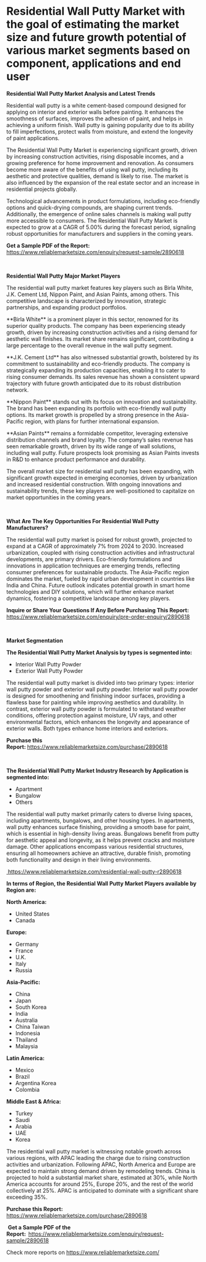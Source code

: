 <p><h1>Residential Wall Putty Market with the goal of estimating the market size and future growth potential of various market segments based on component, applications and end user</h1></p><p><strong>Residential Wall Putty Market Analysis and Latest Trends</strong></p>
<p><p>Residential wall putty is a white cement-based compound designed for applying on interior and exterior walls before painting. It enhances the smoothness of surfaces, improves the adhesion of paint, and helps in achieving a uniform finish. Wall putty is gaining popularity due to its ability to fill imperfections, protect walls from moisture, and extend the longevity of paint applications.</p><p>The Residential Wall Putty Market is experiencing significant growth, driven by increasing construction activities, rising disposable incomes, and a growing preference for home improvement and renovation. As consumers become more aware of the benefits of using wall putty, including its aesthetic and protective qualities, demand is likely to rise. The market is also influenced by the expansion of the real estate sector and an increase in residential projects globally.</p><p>Technological advancements in product formulations, including eco-friendly options and quick-drying compounds, are shaping current trends. Additionally, the emergence of online sales channels is making wall putty more accessible to consumers. The Residential Wall Putty Market is expected to grow at a CAGR of 5.00% during the forecast period, signaling robust opportunities for manufacturers and suppliers in the coming years.</p></p>
<p><strong>Get a Sample PDF of the Report:&nbsp;</strong> <a href="https://www.reliablemarketsize.com/enquiry/request-sample/2890618?utm_campaign=3528&utm_medium=2&utm_source=Github&utm_content=ia&utm_term=14032025&utm_id=residential-wall-putty">https://www.reliablemarketsize.com/enquiry/request-sample/2890618</a></p>
<p>&nbsp;</p>
<p><strong>Residential Wall Putty Major Market Players</strong></p>
<p><p>The residential wall putty market features key players such as Birla White, J.K. Cement Ltd, Nippon Paint, and Asian Paints, among others. This competitive landscape is characterized by innovation, strategic partnerships, and expanding product portfolios.</p><p>**Birla White** is a prominent player in this sector, renowned for its superior quality products. The company has been experiencing steady growth, driven by increasing construction activities and a rising demand for aesthetic wall finishes. Its market share remains significant, contributing a large percentage to the overall revenue in the wall putty segment.</p><p>**J.K. Cement Ltd** has also witnessed substantial growth, bolstered by its commitment to sustainability and eco-friendly products. The company is strategically expanding its production capacities, enabling it to cater to rising consumer demands. Its sales revenue has shown a consistent upward trajectory with future growth anticipated due to its robust distribution network.</p><p>**Nippon Paint** stands out with its focus on innovation and sustainability. The brand has been expanding its portfolio with eco-friendly wall putty options. Its market growth is propelled by a strong presence in the Asia-Pacific region, with plans for further international expansion.</p><p>**Asian Paints** remains a formidable competitor, leveraging extensive distribution channels and brand loyalty. The company’s sales revenue has seen remarkable growth, driven by its wide range of wall solutions, including wall putty. Future prospects look promising as Asian Paints invests in R&D to enhance product performance and durability.</p><p>The overall market size for residential wall putty has been expanding, with significant growth expected in emerging economies, driven by urbanization and increased residential construction. With ongoing innovations and sustainability trends, these key players are well-positioned to capitalize on market opportunities in the coming years.</p></p>
<p>&nbsp;</p>
<p><strong>What Are The Key Opportunities For Residential Wall Putty Manufacturers?</strong></p>
<p><p>The residential wall putty market is poised for robust growth, projected to expand at a CAGR of approximately 7% from 2024 to 2030. Increased urbanization, coupled with rising construction activities and infrastructural developments, are primary drivers. Eco-friendly formulations and innovations in application techniques are emerging trends, reflecting consumer preferences for sustainable products. The Asia-Pacific region dominates the market, fueled by rapid urban development in countries like India and China. Future outlook indicates potential growth in smart home technologies and DIY solutions, which will further enhance market dynamics, fostering a competitive landscape among key players.</p></p>
<p><strong>Inquire or Share Your Questions If Any Before Purchasing This Report:</strong> <a href="https://www.reliablemarketsize.com/enquiry/pre-order-enquiry/2890618?utm_campaign=3528&utm_medium=2&utm_source=Github&utm_content=ia&utm_term=14032025&utm_id=residential-wall-putty">https://www.reliablemarketsize.com/enquiry/pre-order-enquiry/2890618</a></p>
<p>&nbsp;</p>
<p><strong>Market Segmentation</strong></p>
<p><strong>The Residential Wall Putty Market Analysis by types is segmented into:</strong></p>
<p><ul><li>Interior Wall Putty Powder</li><li>Exterior Wall Putty Powder</li></ul></p>
<p><p>The residential wall putty market is divided into two primary types: interior wall putty powder and exterior wall putty powder. Interior wall putty powder is designed for smoothening and finishing indoor surfaces, providing a flawless base for painting while improving aesthetics and durability. In contrast, exterior wall putty powder is formulated to withstand weather conditions, offering protection against moisture, UV rays, and other environmental factors, which enhances the longevity and appearance of exterior walls. Both types enhance home interiors and exteriors.</p></p>
<p><strong>Purchase this Report:&nbsp;</strong><a href="https://www.reliablemarketsize.com/purchase/2890618?utm_campaign=3528&utm_medium=2&utm_source=Github&utm_content=ia&utm_term=14032025&utm_id=residential-wall-putty">https://www.reliablemarketsize.com/purchase/2890618</a></p>
<p>&nbsp;</p>
<p><strong>The Residential Wall Putty Market Industry Research by Application is segmented into:</strong></p>
<p><ul><li>Apartment</li><li>Bungalow</li><li>Others</li></ul></p>
<p><p>The residential wall putty market primarily caters to diverse living spaces, including apartments, bungalows, and other housing types. In apartments, wall putty enhances surface finishing, providing a smooth base for paint, which is essential in high-density living areas. Bungalows benefit from putty for aesthetic appeal and longevity, as it helps prevent cracks and moisture damage. Other applications encompass various residential structures, ensuring all homeowners achieve an attractive, durable finish, promoting both functionality and design in their living environments.</p></p>
<p><a href="https://www.reliablemarketsize.com/residential-wall-putty-r2890618?utm_campaign=3528&utm_medium=2&utm_source=Github&utm_content=ia&utm_term=14032025&utm_id=residential-wall-putty">&nbsp;https://www.reliablemarketsize.com/residential-wall-putty-r2890618</a></p>
<p><strong>In terms of Region, the Residential Wall Putty Market Players available by Region are:</strong></p>
<p>
    <p> <strong> North America: </strong>
        <ul>
            <li>United States</li>
            <li>Canada</li>
        </ul>
        </p> 
    <p> <strong> Europe: </strong>
        <ul>
            <li>Germany</li>
            <li>France</li>
            <li>U.K.</li>
            <li>Italy</li>
            <li>Russia</li>
        </ul>
        </p> 
    <p> <strong> Asia-Pacific: </strong>
        <ul>
            <li>China</li>
            <li>Japan</li>
            <li>South Korea</li>
            <li>India</li>
            <li>Australia</li>
            <li>China Taiwan</li>
            <li>Indonesia</li>
            <li>Thailand</li>
            <li>Malaysia</li>
        </ul>
        </p> 
    <p> <strong> Latin America: </strong>
        <ul>
            <li>Mexico</li>
            <li>Brazil</li>
            <li>Argentina Korea</li>
            <li>Colombia</li>
        </ul>
        </p> 
    <p> <strong> Middle East & Africa: </strong>
        <ul>
            <li>Turkey</li>
            <li>Saudi</li>
            <li>Arabia</li>
            <li>UAE</li>
            <li>Korea</li>
        </ul>
    </p>
    </p>
<p><p>The residential wall putty market is witnessing notable growth across various regions, with APAC leading the charge due to rising construction activities and urbanization. Following APAC, North America and Europe are expected to maintain strong demand driven by remodeling trends. China is projected to hold a substantial market share, estimated at 30%, while North America accounts for around 25%, Europe 20%, and the rest of the world collectively at 25%. APAC is anticipated to dominate with a significant share exceeding 35%.</p></p>
<p><strong>Purchase this Report: </strong><a href="https://www.reliablemarketsize.com/purchase/2890618?utm_campaign=3528&utm_medium=2&utm_source=Github&utm_content=ia&utm_term=14032025&utm_id=residential-wall-putty">https://www.reliablemarketsize.com/purchase/2890618</a></p>
<p>&nbsp;<strong>Get a Sample PDF of the Report:&nbsp;&nbsp;</strong><a href="https://www.reliablemarketsize.com/enquiry/request-sample/2890618?utm_campaign=3528&utm_medium=2&utm_source=Github&utm_content=ia&utm_term=14032025&utm_id=residential-wall-putty">https://www.reliablemarketsize.com/enquiry/request-sample/2890618</a></p>
<p><strong></strong></p>
<p>Check more reports on <a href="https://www.reliablemarketsize.com/?utm_campaign=3528&utm_medium=2&utm_source=Github&utm_content=ia&utm_term=14032025&utm_id=residential-wall-putty">https://www.reliablemarketsize.com/</a></p>
